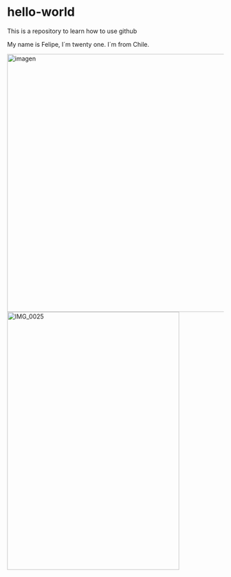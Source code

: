 # hello-world
This is a repository to learn how to use github

My name is Felipe, I´m twenty one. I´m from Chile. 

<img src="imagen.JPG" alt="imagen" width="600"/>


<img src="/Imagenes/IMG_0025.JPG" alt="IMG_0025" height="600" width="400"/>

